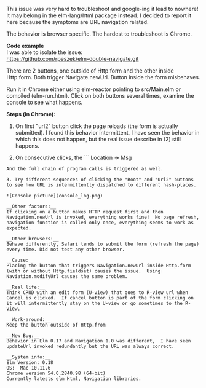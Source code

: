 
This issue was very hard to troubleshoot and google-ing it lead to nowhere! It may belong in the elm-lang/html package instead. I decided to report it here because the symptoms are URL navigation related. 

The behavior is browser specific.  The hardest to troubleshoot is Chrome.

__Code example__  
I was able to isolate the issue:  
https://github.com/rpeszek/elm-double-navigate.git  

There are 2 buttons, one outside of Http.form and the other inside Http.form. Both trigger Navigate.newUrl.  Button inside the form misbehaves.

Run it in Chrome either using elm-reactor pointing to src/Main.elm or compiled (elm-run.html).
Click on both buttons several times, examine the console to see what happens.

__Steps (in Chrome):__  
1.  On first "url2" button click the page reloads (the form is actually submitted).
I found this behavior intermittent, I have seen the behavior in which this does not happen, but the real issue describe in (2) still happens.

2.  On consecutive clicks, the ```
Location -> Msg 
``` function (first parameter of Navigation.program) is called twice!  
And the full chain of program calls is triggered as well.

3. Try different sequences of clicking the "Root" and "Url2" buttons to see how URL is intermittently dispatched to different hash-places.

![Console picture](console_log.png)

__Other factors:__  
If clicking on a button makes HTTP request first and then Navigation.newUrl is invoked, everything works fine!  No page refresh, navigation function is called only once, everything seems to work as expected.

__Other browsers:__  
Behave differently, Safari tends to submit the form (refresh the page) every time. Did not test any other browser.

__Cause:__  
Placing the button that triggers Navigation.newUrl inside Http.form (with or without Http.fieldset) causes the issue.  Using Naviation.modifyUrl causes the same problem.

__Real life:__  
Think CRUD with an edit form (U-view) that goes to R-view url when Cancel is clicked.  If cancel button is part of the form clicking on it will intermittently stay on the U-view or go sometimes to the R-view. 

__Work-around:__  
Keep the button outside of Http.from

__New Bug:__  
Behavior in Elm 0.17 and Navigation 1.0 was different,  I have seen updateUrl invoked redundantly but the URL was always correct.  

__System info:__  
Elm Version: 0.18  
OS:  Mac 10.11.6  
Chrome version 54.0.2840.98 (64-bit)  
Currently latests elm Html, Navigation libraries.
